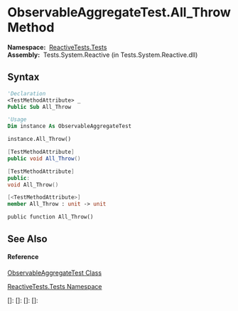 # ObservableAggregateTest.All\_Throw Method

**Namespace:**  [ReactiveTests.Tests](ReactiveTests.Tests\ReactiveTests.Tests.md)  
**Assembly:**  Tests.System.Reactive (in Tests.System.Reactive.dll)

## Syntax

```vb
'Declaration
<TestMethodAttribute> _
Public Sub All_Throw
```

```vb
'Usage
Dim instance As ObservableAggregateTest

instance.All_Throw()
```

```csharp
[TestMethodAttribute]
public void All_Throw()
```

```c++
[TestMethodAttribute]
public:
void All_Throw()
```

```fsharp
[<TestMethodAttribute>]
member All_Throw : unit -> unit 
```

```jscript
public function All_Throw()
```

## See Also

#### Reference

[ObservableAggregateTest Class](ObservableAggregateTest\ObservableAggregateTest.md)

[ReactiveTests.Tests Namespace](ReactiveTests.Tests\ReactiveTests.Tests.md)

[]: 
[]: 
[]: 
[]: 